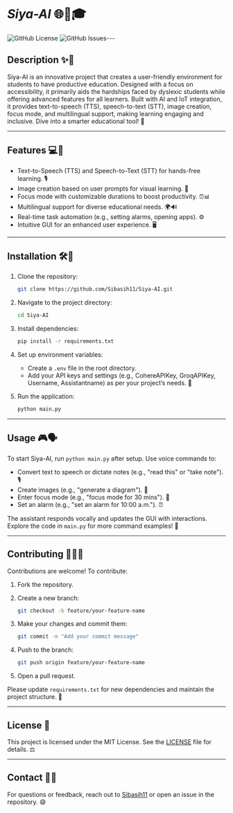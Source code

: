 # ***Siya-AI*** 🌐🚀🎓

![GitHub License](https://img.shields.io/github/license/Sibasih11/Siya-AI)
![GitHub Issues](https://img.shields.io/github/issues/Sibasih11/Siya-AI)---

## Description ✨🤖

Siya-AI is an innovative project that creates a user-friendly environment for students to have productive education. Designed with a focus on accessibility, it primarily aids the hardships faced by dyslexic students while offering advanced features for all learners. Built with AI and IoT integration, it provides text-to-speech (TTS), speech-to-text (STT), image creation, focus mode, and multilingual support, making learning engaging and inclusive. Dive into a smarter educational tool! 🌟

---

## Features 💻🔧

- Text-to-Speech (TTS) and Speech-to-Text (STT) for hands-free learning. 🎙️
- Image creation based on user prompts for visual learning. 🎨
- Focus mode with customizable durations to boost productivity. ⏰📊
- Multilingual support for diverse educational needs. 🌍🔊
- Real-time task automation (e.g., setting alarms, opening apps). ⚙️
- Intuitive GUI for an enhanced user experience. 🖥️

---

## Installation 🛠️💾

1. Clone the repository:

   ```bash
   git clone https://github.com/Sibasih11/Siya-AI.git
   ```
2. Navigate to the project directory:

   ```bash
   cd Siya-AI
   ```
3. Install dependencies:

   ```bash
   pip install -r requirements.txt
   ```
4. Set up environment variables:
   - Create a `.env` file in the root directory.
   - Add your API keys and settings (e.g., CohereAPIKey, GroqAPIKey, Username, Assistantname) as per your project’s needs. 🔑
5. Run the application:

   ```bash
   python main.py
   ```

---

## Usage 🎮🗣️

To start Siya-AI, run `python main.py` after setup. Use voice commands to:

- Convert text to speech or dictate notes (e.g., "read this" or "take note"). 🎙️
- Create images (e.g., "generate a diagram"). 🎨
- Enter focus mode (e.g., "focus mode for 30 mins"). 🎯
- Set an alarm (e.g., "set an alarm for 10:00 a.m."). ⏰

The assistant responds vocally and updates the GUI with interactions. Explore the code in `main.py` for more command examples! 🚀

---

## Contributing 🤝👨‍💻

Contributions are welcome! To contribute:

1. Fork the repository.
2. Create a new branch:

   ```bash
   git checkout -b feature/your-feature-name
   ```
3. Make your changes and commit them:

   ```bash
   git commit -m "Add your commit message"
   ```
4. Push to the branch:

   ```bash
   git push origin feature/your-feature-name
   ```
5. Open a pull request.

Please update `requirements.txt` for new dependencies and maintain the project structure. 🌱

---

## License 📜

This project is licensed under the MIT License. See the [LICENSE](LICENSE) file for details. ⚖️

---

## Contact 📧💬

For questions or feedback, reach out to [Sibasih11](https://github.com/Sibasih11) or open an issue in the repository. 😄